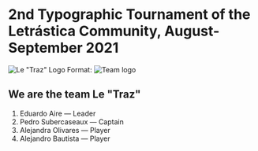 # 2nd Typographic Tournament of the Letrástica Community, August-September 2021

![Le "Traz" Logo](../images/leTrazLogo.png)
Format: ![Team logo](url)

## We are the team Le "Traz"

1. Eduardo Aire — Leader
2. Pedro Subercaseaux — Captain
3. Alejandra Olivares — Player
4. Alejandro Bautista — Player

